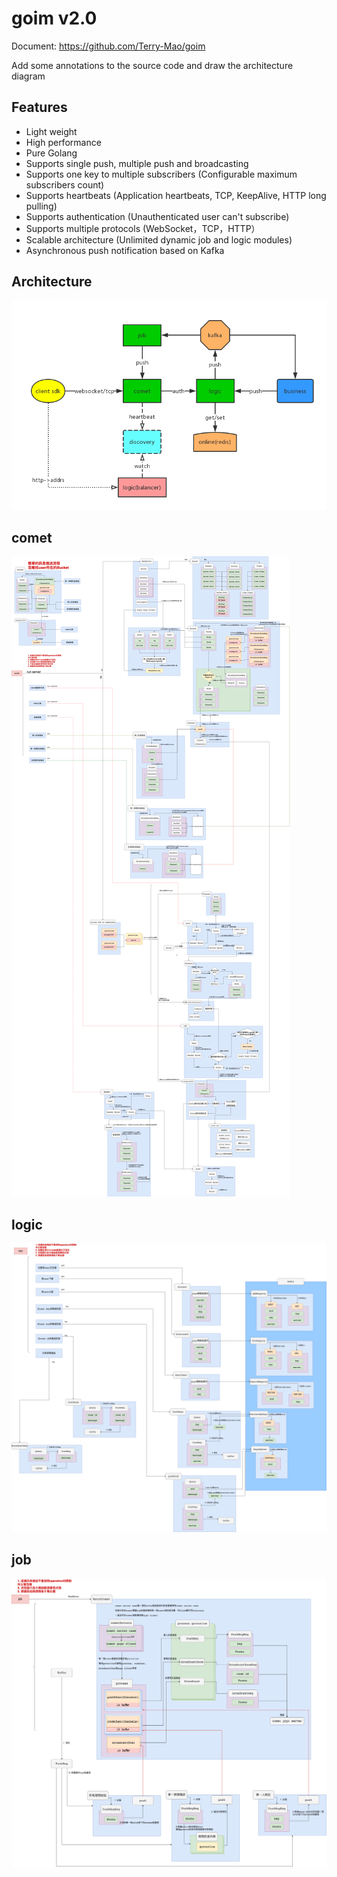 goim v2.0
==============
Document: https://github.com/Terry-Mao/goim

Add some annotations to the source code and draw the architecture diagram

## Features
 * Light weight
 * High performance
 * Pure Golang
 * Supports single push, multiple push and broadcasting
 * Supports one key to multiple subscribers (Configurable maximum subscribers count)
 * Supports heartbeats (Application heartbeats, TCP, KeepAlive, HTTP long pulling)
 * Supports authentication (Unauthenticated user can't subscribe)
 * Supports multiple protocols (WebSocket，TCP，HTTP）
 * Scalable architecture (Unlimited dynamic job and logic modules)
 * Asynchronous push notification based on Kafka

## Architecture
![arch](./docs/arch.png)

## comet
![arch](./docs/comet.png)


## logic
![arch](./docs/logic.png)

## job
![arch](./docs/job.png)
